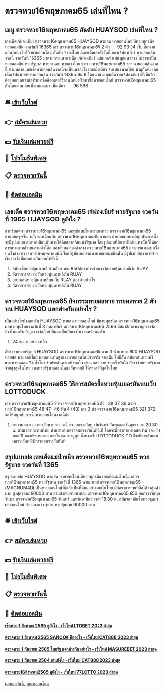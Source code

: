 # ตรวจหวย16พฤษภาคม65 เล่นที่ไหน ?
## เมนู ตรวจหวย16พฤษภาคม65 อันดับ HUAYSOD เล่นที่ไหน ?
เลขเด็ดเจ้ฟองเบียร์ ตรวจหวย16พฤษภาคม65 HUAYSOD หวยสด หวยออนไลน์ มีหวยทุกชนิด หวยออมสิน งวดวันที่ 16365
เลข ตรวจหวย16พฤษภาคม65 2 ตัว      92 93 94
เว็บ ซื้อหวยออนไลน์ เว็บรีวิวหวยออนไลน์ อันดับ 1 ของไทย มีเลขเด็ดเลขดังวันนี้ ของเจ้ฟองเบียร์ หวยออมสินงวดนี้ งวดวันที่ 16365 มาตามกระแส เลขเด็ด เจ้ฟองเบียร์ แม่นเวอร์ แม่นทุกแนวทาง ไม่ว่าจะเป็นหวยออมสิน หวยรัฐบาล หวยฮานอย หวยดาวโจนส์ ตรวจหวย16พฤษภาคม65 ฯลฯ หวยออมสินงวดนี้ ห้ามพลาด เลขเด็ดหวยออมสินงวดนี้จะเป็นเลขอะไร เลขเม็ดเดียว จะแม่นขนาดไหน มาดูกันค่ะ
เลขเด็ดเจ้ฟองเบียร์ หวยออมสิน งวดวันที่ 16365
ฟัน 9
ได้แนวทางเลขเด็ดจากเจ้ฟองเบียร์ครั้งนี้แล้ว ต้องบอกเลยว่าต้องรีบหาซื้อล็อตเตอร์รี่ออนไลน์ หรือหาซื้อหวยออนไลน์ ตรวจหวย16พฤษภาคม65 กันโดยด่วนก่อนที่จะหมดแผง
เม็ดเดียว       96 596

## 🛎 [เข้าเว็บไซต์](https://bit.ly/3BG5bNw)
## 👉 [สมัครเล่นหวย](https://bit.ly/3BG5bNw)
## 💵 [รับเงินเล่นหวยฟรี](https://bit.ly/3C3mvgS)
## 👑 [โปรโมชั่นพิเศษ](https://bit.ly/3C3mvgS)
## 📋 [ตรวจหวยวันนี้](https://bit.ly/3C3mvgS)
## 📱 [ติดต่อแอดมิน](https://bit.ly/3C3mvgS)

## เลขเด็ด ตรวจหวย16พฤษภาคม65 เจ้ฟองเบียร์ หวยรัฐบาล งวดวันที่ 1965 HUAYSOD ดูยังไง ?
สำหรับกติกา ตรวจหวย16พฤษภาคม65 และรูปแบบในการแทงหวย ตรวจหวย16พฤษภาคม65 ฮานอยตรุษจีน จะยังคงเหมือนกับ ตรวจหวย16พฤษภาคม65 หวยสด ฮานอยแบบปกติทุกประการซึ่งจะมีรูปแบบการแทงเหมือนกับหวยใต้ดินสลากกินแบ่งรัฐบาล โดยรูปแบบที่มีการเปิดรับแทงนั้นก็ได้แก่ การแทงสามตัวบน สามตัวโต๊ด สองตัวบน สองตัวล่าง ตรวจหวย16พฤษภาคม65 และการแทงแบบวิ่งบนวิ่งล่าง ตรวจหวย16พฤษภาคม65 โดยที่รูปแบบการแทงหวยแต่ละชนิดนั้น มีรูปแบบอัตราการจ่ายเงินรางวัลที่แตกต่างกันออกไปดังนี้
1. สมัครซื้อหวยหุ้นเกาหลี สามตัวบาทละ 850อัตราการจ่ายรางวัลหวยหุ้นเกาหลีเว็บ RUAY
2. อัตราการจ่ายรางวัลหวยหุ้นเกาหลีเว็บ RUAY
3. อยากเล่นหวยหุ้นเกาหลีบนเว็บ RUAY ต้องทำอย่างไร
4. อัตราการจ่ายรางวัลหวยหุ้นเกาหลีเว็บ RUAY

## ตรวจหวย16พฤษภาคม65 กิจกรรมทายผลหวย ทายผลหวย 2 ตัวบน HUAYSOD แตกต่างกันอย่างไร ?
เป็นอย่างไรบ้างละครับ HUAYSOD หวยสด หวยออนไลน์ มีหวยทุกชนิด ตรวจหวย16พฤษภาคม65 ผลหวยหุ้นไทยงวดวันที่ 3 กุมภาพันธ์ ตรวจหวย16พฤษภาคม65 2566 มีสมาชิกของเราถูกรางวัลบ้างไหมครับ ถ้าถูกรางวัลก็อย่าลืมมาเสี่ยงกับเราในงวดหน้านะครับ
1. 24 ชม. คอยช่วยเหลือ

อัตราจ่ายหวยรัฐบาล HUAYSOD ตรวจหวย16พฤษภาคม65 หวย 3 ตัวบาทละ 900 HUAYSOD หวยสด หวยออนไลน์ ผลตอบแทนสูงแทงหวยออนไลน์จ่ายจริง จ่ายเต็ม ไม่มีอั้น สมัครเล่นหวยฟรี แทงหวยตลอด 24 ชั่วโมง รับประกันความพึงพอใจ ฝาก-ถอน ง่าย รวดเร็วทันใจ
อัตราจ่ายหวยรัฐบาล จ่ายสูงสุดในไทย
แทงหวยรัฐบาลออนไลน์ เว็บหวยดี ให้ราคาดีที่สุดในไทย

## ตรวจหวย16พฤษภาคม65 วิธีการสมัครซื้อหวยหุ้นเยอรมันบนเว็บ LOTTODUCK
เลข ตรวจหวย16พฤษภาคม65 2 ตรวจหวย16พฤษภาคม65 ตัว   38 37 36 ตรวจหวย16พฤษภาคม65 48 47 -46
ฟัน 4 (43)
เลข 3 ตัว ตรวจหวย16พฤษภาคม65 321 372
ขอให้สนุกกับการซื้อหวยออนไลน์งวดนี้ค่ะ
1. ตรวจผลการออกรางวัลหวยลาว จะมีการออกรางวัลทุกวันจันทร์ วันพุธและวันศุกร์ เวลา 20.30 น. ตามเวลาประเทศไทย ท่านสามารถตรวจผลรางวัลได้ทันที โดยจะมีการถ่ายทอดสดผ่าน ช่อง 1 ( ทชล.1) ของประเทศลาว และในช่องทางยูทูป ซึ่งทางเว็บ LOTTODUCK.CO ก็จะมีการอัพเดทผลรางวัลหลังมีการออกรางวัลทันที

## สรุปแบบย่อ เลขเด็ดแม่น้ำหนึ่ง ตรวจหวย16พฤษภาคม65 หวยรัฐบาล งวดวันที่ 1365
สรุปแบบย่อ HUAYSOD หวยสด หวยออนไลน์ มีหวยทุกชนิด เลขเด็ดแม่น้ำหนึ่ง ตรวจหวย16พฤษภาคม65 หวยรัฐบาล งวดวันที่ 1365 หวยมาเลย์ ตรวจหวย16พฤษภาคม65 (MAGNUM4D) เป็นหวยออนไลน์ที่กำลังเป็นที่นิยมอย่างมากในไทย มีอัตราการจ่ายที่ถือได้ว่าคุ้มค่ามาก สูงสุดชุดละ 90000 บาท สามตัวตรงจ่ายบาทละ ตรวจหวย16พฤษภาคม65 850 ออกรางวัลทุกวันพุธ ตรวจหวย16พฤษภาคม65 วันเสาร์ และวันอาทิตย์ เวลา 18.30 น.
สมัครสมาชิกซื้อหวยชุดมาเลย์ออนไลน์ จ่ายแพงกว่า ชุดละ หวยลุ้นรวย 90000 บาท

## 🛎 [เข้าเว็บไซต์](https://bit.ly/3BG5bNw)
## 👉 [สมัครเล่นหวย](https://bit.ly/3BG5bNw)
## 💵 [รับเงินเล่นหวยฟรี](https://bit.ly/3C3mvgS)
## 👑 [โปรโมชั่นพิเศษ](https://bit.ly/3C3mvgS)
## 📋 [ตรวจหวยวันนี้](https://bit.ly/3C3mvgS)
## 📱 [ติดต่อแอดมิน](https://bit.ly/3C3mvgS)

#### [เช็คหวย 1 สิงหาคม 2565 ดูยังไง - เว็บใหม่ LTOBET 2023 ล่าสุด](https://atom.io/themes/เช็คหวย%201%20สิงหาคม%202565%20ดูยังไง%20-%20เว็บใหม่%20ltobet%202023%20ล่าสุด)
#### [ตรวจหวย 1 สิงหาคม 2565 SANOOK คืออะไร - เว็บใหม่ CAT888 2023 ล่าสุด](https://atom.io/themes/ตรวจหวย%201%20สิงหาคม%202565%20sanook%20คืออะไร%20-%20เว็บใหม่%20cat888%202023%20ล่าสุด)
#### [ตรวจหวย 1 กันยายน 2565 ไทยรัฐ แตกต่างกันอย่างไร - เว็บใหม่ MASUREBET 2023 ล่าสุด](https://atom.io/themes/ตรวจหวย%201%20กันยายน%202565%20ไทยรัฐ%20แตกต่างกันอย่างไร%20-%20เว็บใหม่%20masurebet%202023%20ล่าสุด)
#### [ตรวจหวย 1 กันยายน 2564 เล่นยังไง - เว็บใหม่ CAT888 2023 ล่าสุด](https://atom.io/themes/ตรวจหวย%201%20กันยายน%202564%20เล่นยังไง%20-%20เว็บใหม่%20cat888%202023%20ล่าสุด)
#### [ตรวจหวย16สิงหาคม2565 ดูยังไง - เว็บใหม่ 77LOTTO 2023 ล่าสุด](https://atom.io/themes/ตรวจหวย16สิงหาคม2565%20ดูยังไง%20-%20เว็บใหม่%2077lotto%202023%20ล่าสุด)

[ผลบอลวันนี้](https://siamsport.tv "ผลบอลวันนี้"), [ดูบอลออนไลน์](https://siamsport.tv/ดูบอลสด "ดูบอลออนไลน์")
